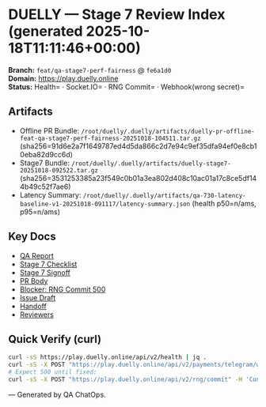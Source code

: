 # DUELLY — Stage 7 Review Index (generated 2025-10-18T11:11:46+00:00)

**Branch:** `feat/qa-stage7-perf-fairness` @ `fe6a1d0`  
**Domain:** https://play.duelly.online  
**Status:** Health= · Socket.IO= · RNG Commit= · Webhook(wrong secret)=

## Artifacts
- Offline PR Bundle: `/root/duelly/.duelly/artifacts/duelly-pr-offline-feat-qa-stage7-perf-fairness-20251018-104511.tar.gz` (sha256=91d6e2a7f1649787ed4d5da866c2d7e94c9ef35dfa94ef0e8cb10eba82d9cc6d)
- Stage7 Bundle: `/root/duelly/.duelly/artifacts/duelly-stage7-20251018-092522.tar.gz` (sha256=3531253385a23f549c0b01a3ea802d408c10ac01a17c8ce5df144b49c52f7ae6)
- Latency Summary: `/root/duelly/.duelly/artifacts/qa-730-latency-baseline-v1-20251018-091117/latency-summary.json` (health p50=n/ams, p95=n/ams)

## Key Docs
- [QA Report](QA-Report.md)
- [Stage 7 Checklist](QA-Stage7-CHECKLIST.md)
- [Stage 7 Signoff](QA-Stage7-SIGNOFF.md)
- [PR Body](../_pr/QA-Stage7-PR.md)
- [Blocker: RNG Commit 500](blockers/STAGE7-RNG-COMMIT-500-LATEST.md)
- [Issue Draft](../_issues/ISSUE-RNG-COMMIT-500.md)
- [Handoff](HANDOFF-Stage7.md)
- [Reviewers](QA-Stage7-REVIEWERS.md)

## Quick Verify (curl)
```bash
curl -sS https://play.duelly.online/api/v2/health | jq .
curl -sS -X POST "https://play.duelly.online/api/v2/payments/telegram/webhook" -H 'X-Telegram-Bot-Api-Secret-Token: wrong-token' -d '{}' -i | head -n 1
# Expect 500 until fixed:
curl -sS -X POST "https://play.duelly.online/api/v2/rng/commit" -H 'Content-Type: application/json' -d '{"clientCommitHex":"<sha256-of-32B-random>"}' -i | head -n 1
```

— Generated by QA ChatOps.
